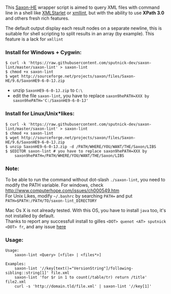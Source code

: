 This [Saxon-HE](http://sourceforge.net/projects/saxon) wrapper script is aimed to query XML files with command line in a shell like [XMLStarlet](http://xmlstar.sourceforge.net/) or [xmllint](http://xmlsoft.org/xmllint.html), but with the ability to use **XPath 3.0** and others fresh rich features.

The default output display each result nodes on a separate newline, this is suitable for shell scripting to split results in an array (by example). This feature is a lack for `xmllint`

### Install for Windows + Cygwin:

    $ curl -k 'https://raw.githubusercontent.com/sputnick-dev/saxon-lint/master/saxon-lint' > saxon-lint
    $ chmod +x saxon-lint
    $ wget http://sourceforge.net/projects/saxon/files/Saxon-HE/9.6/SaxonHE9-6-0-1J.zip

 - unzip `SaxonHE9-6-0-1J.zip` to `C:\`
 - edit the file `saxon-lint`, you have to replace `saxon9hePATH=XXX by saxon9hePATH='C:/SaxonHE9-6-0-1J'`

### Install for Linux/Unix*likes:

    $ curl -k 'https://raw.githubusercontent.com/sputnick-dev/saxon-lint/master/saxon-lint' > saxon-lint
    $ chmod +x saxon-lint
    $ wget http://sourceforge.net/projects/saxon/files/Saxon-HE/9.6/SaxonHE9-6-0-1J.zip
    $ unzip SaxonHE9-6-0-1J.zip -d /PATH/WHERE/YOU/WANT/THE/Saxon/LIBS
    $ $EDITOR saxon-lint # you have to replace saxon9hePATH=XXX by 
        saxon9hePATH=/PATH/WHERE/YOU/WANT/THE/Saxon/LIBS

### Note:
To be able to run the command without dot-slash `./saxon-lint`, you need to modify the PATH variable. For windows, check http://www.computerhope.com/issues/ch000549.htm    
For Unix Likes, modify `~/.bashrc` by searching `PATH=` and put `PATH=$PATH:/PATH/TO/saxon-lint_DIRECTORY`    


Mac Os X is not already tested. With this OS, you have to install `java` too, it's not installed by default.    
Thanks to report any successfull install to gilles `<DOT> quenot <AT> sputnick <DOT> fr`, and any issue [here](https://github.com/sputnick-dev/saxon-lint/issues/new)

### Usage:

    Usage:
        saxon-lint <Query> [<file> | <files*>]

    Examples:
        saxon-lint '//key[text()="VersionString"]/following-sibling::string[1]' file.xml
        saxon-lint 'for $r in 1 to count(/table/tr) return /title' file2.xml
        curl -s 'http://domain.tld/file.xml' | saxon-lint '//key[1]'
